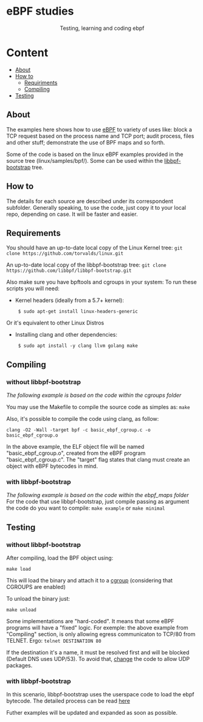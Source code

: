# eBPF studies
<p align="center">Testing, learning and coding ebpf</p>

Content
=================
<!--ts-->
   * [About](#About)
   * [How to](#"how-to")
      * [Requiriments](#Requiriments)
      * [Compiling](#Compiling)
   * [Testing](#Testing)
<!--te-->

## About
The examples here shows how to use [eBPF](https://docs.cilium.io/en/v1.9/bpf/) to variety of uses like: block a TCP request based on the process name and TCP port; audit process, files and other stuff; demonstrate the use of BPF maps and so forth.

Some of the code is based on the linux eBPF examples provided in the source tree (linux/samples/bpf/).
Some can be used within the [libbpf-bootstrap](https://github.com/libbpf/libbpf-bootstrap/) tree.

## How to
The details for each source are described under its correspondent subfolder.
Generally speaking, to use the code, just copy it to your local repo, depending on case. It will be faster and easier.

## Requirements
You should have an up-to-date local copy of the Linux Kernel tree:
`git clone https://github.com/torvalds/linux.git`

An up-to-date local copy of the libbpf-bootstrap tree:
`git clone https://github.com/libbpf/libbpf-bootstrap.git`

Also make sure you have bpftools and cgroups in your system:
To run these scripts you will need:

 - Kernel headers (ideally from a 5.7+ kernel):

        $ sudo apt-get install linux-headers-generic
  
Or it's equivalent to other Linux Distros      

 - Installing clang and other dependencies:

        $ sudo apt install -y clang llvm golang make

## Compiling
### without libbpf-bootstrap 
*The following example is based on the code within the cgroups folder*

You may use the Makefile to compile the source code as simples as:
`make`

Also, it's possible to compile the code using clang, as follow:

`clang -O2 -Wall -target bpf -c basic_ebpf_cgroup.c -o basic_ebpf_cgroup.o`

In the above example, the ELF object file will be named "basic_ebpf_cgroup.o", created from the eBPF program "basic_ebpf_cgroup.c".
The "target" flag states that clang must create an object with eBPF bytecodes in mind.

### with libbpf-bootstrap 
*The following example is based on the code within the ebpf_maps folder*
For the code that use libbpf-bootstrap, just compile passing as argument the code do you want to compile:
`make example`
or
`make minimal`
  
## Testing
### without libbpf-bootstrap
After compiling, load the BPF object using:
  
  `make load`

This will load the binary and attach it to a [cgroup](https://www.redhat.com/sysadmin/cgroups-part-one) (considering that CGROUPS are enabled)

To unload the binary just:
  
  `make unload`

Some implementations are "hard-coded". It means that some eBPF programs will have a "fixed" logic. For exemple: the above example from "Compiling" section, is only allowing egress communicaton to TCP/80 from TELNET. Ergo:
  `telnet DESTINATION 80`

If the destination it's a name, it must be resolved first and will be blocked (Default DNS uses UDP/53). To avoid that, [change](https://github.com/pedrofausto/ebpf_studies/blob/41a077b0e0b838c6360a3d6ea9f3596f3af97400/basic_ebpf_cgroup.c#L69) the code to allow UDP packages.

### with libbpf-bootstrap
In this scenario, libbpf-bootstrap uses the userspace code to load the ebpf bytecode. The detailed process can be read [here](https://nakryiko.com/posts/libbpf-bootstrap/)

Futher examples will be updated and expanded as soon as possible.
